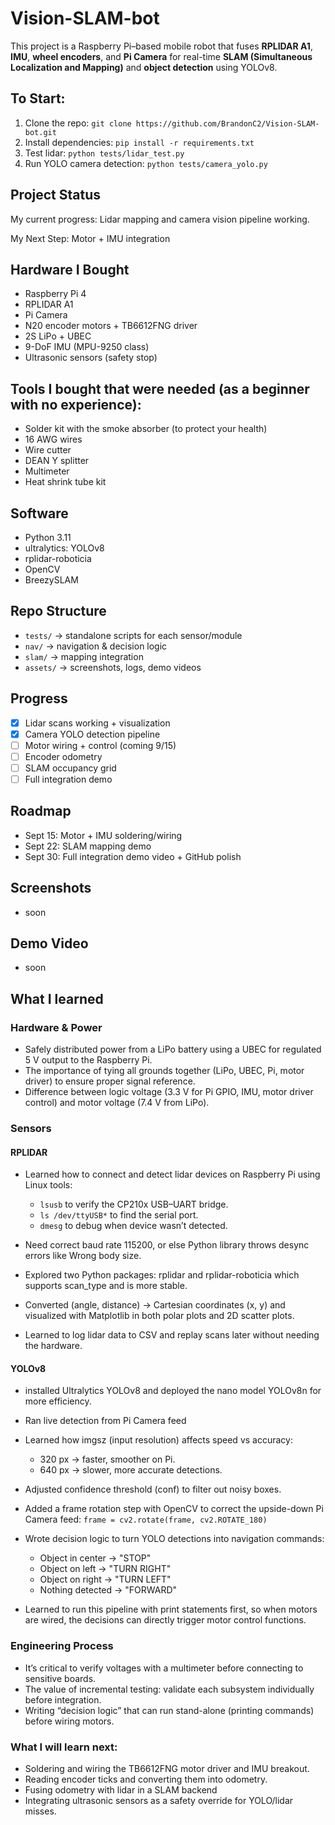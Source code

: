 # Vision-SLAM-bot

This project is a Raspberry Pi–based mobile robot that fuses **RPLIDAR A1**, **IMU**, **wheel encoders**, and **Pi Camera** for real-time **SLAM (Simultaneous Localization and Mapping)** and **object detection** using YOLOv8.


## To Start:
1. Clone the repo: `git clone https://github.com/BrandonC2/Vision-SLAM-bot.git`
2. Install dependencies: `pip install -r requirements.txt`
3. Test lidar: `python tests/lidar_test.py`
4. Run YOLO camera detection: `python tests/camera_yolo.py`

## Project Status
My current progress: Lidar mapping and camera vision pipeline working.

My Next Step:
Motor + IMU integration

## Hardware I Bought
- Raspberry Pi 4
- RPLIDAR A1
- Pi Camera
- N20 encoder motors + TB6612FNG driver
- 2S LiPo + UBEC
- 9-DoF IMU (MPU-9250 class)
- Ultrasonic sensors (safety stop)

## Tools I bought that were needed (as a beginner with no experience): 
- Solder kit with the smoke absorber (to protect your health)
- 16 AWG wires 
- Wire cutter
- DEAN Y splitter
- Multimeter
- Heat shrink tube kit

## Software
- Python 3.11
- ultralytics: YOLOv8
- rplidar-roboticia
- OpenCV
- BreezySLAM

## Repo Structure
- `tests/` → standalone scripts for each sensor/module
- `nav/` → navigation & decision logic
- `slam/` → mapping integration
- `assets/` → screenshots, logs, demo videos

## Progress
- [x] Lidar scans working + visualization
- [x] Camera YOLO detection pipeline
- [ ] Motor wiring + control (coming 9/15)
- [ ] Encoder odometry
- [ ] SLAM occupancy grid
- [ ] Full integration demo

## Roadmap
- Sept 15: Motor + IMU soldering/wiring
- Sept 22: SLAM mapping demo
- Sept 30: Full integration demo video + GitHub polish

## Screenshots
* soon

## Demo Video
* soon


## What I learned

### Hardware & Power
- Safely distributed power from a LiPo battery using a UBEC for regulated 5 V output to the Raspberry Pi. 
- The importance of tying all grounds together (LiPo, UBEC, Pi, motor driver) to ensure proper signal reference.  
- Difference between logic voltage (3.3 V for Pi GPIO, IMU, motor driver control) and motor voltage (7.4 V from LiPo).

### Sensors

#### RPLIDAR
- Learned how to connect and detect lidar devices on Raspberry Pi using Linux tools:
  - `lsusb` to verify the CP210x USB–UART bridge.
  - `ls /dev/ttyUSB*` to find the serial port.
  - `dmesg` to debug when device wasn’t detected.

- Need correct baud rate 115200, or else Python library throws desync errors like Wrong body size.
- Explored two Python packages: rplidar and rplidar-roboticia which supports scan_type and is more stable.
- Converted (angle, distance) → Cartesian coordinates (x, y) and visualized with Matplotlib in both polar plots and 2D scatter plots.
- Learned to log lidar data to CSV and replay scans later without needing the hardware.

#### YOLOv8
- installed Ultralytics YOLOv8 and deployed the nano model YOLOv8n for more efficiency.
- Ran live detection from Pi Camera feed

- Learned how imgsz (input resolution) affects speed vs accuracy:
  - 320 px → faster, smoother on Pi.
  - 640 px → slower, more accurate detections.

- Adjusted confidence threshold (conf) to filter out noisy boxes.

- Added a frame rotation step with OpenCV to correct the upside-down Pi Camera feed: 
`frame = cv2.rotate(frame, cv2.ROTATE_180)`


- Wrote decision logic to turn YOLO detections into navigation commands:
  - Object in center → "STOP"
  - Object on left → "TURN RIGHT"
  - Object on right → "TURN LEFT"
  - Nothing detected → "FORWARD"

- Learned to run this pipeline with print statements first, so when motors are wired, the decisions can directly trigger motor control functions.


### Engineering Process
- It’s critical to verify voltages with a multimeter before connecting to sensitive boards.  
- The value of incremental testing: validate each subsystem individually before integration.  
- Writing “decision logic” that can run stand-alone (printing commands) before wiring motors.

### What I will learn next:
- Soldering and wiring the TB6612FNG motor driver and IMU breakout.  
- Reading encoder ticks and converting them into odometry.  
- Fusing odometry with lidar in a SLAM backend  
- Integrating ultrasonic sensors as a safety override for YOLO/lidar misses.